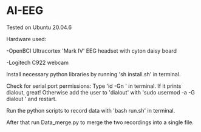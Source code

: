 # AI-EEG

Tested on Ubuntu 20.04.6

Hardware used:

-OpenBCI Ultracortex 'Mark IV' EEG headset with cyton daisy board

-Logitech C922 webcam


Install necessary python libraries by running 'sh install.sh' in terminal.

Check for serial port permissions: Type 'id -Gn <username>' in terminal. If it prints dialout, great! Otherwise add the user to 'dialout'
with 'sudo usermod -a -G dialout <username>' and restart.

Run the python scripts to record data with 'bash run.sh' in terminal.

After that run Data_merge.py to merge the two recordings into a single file.
